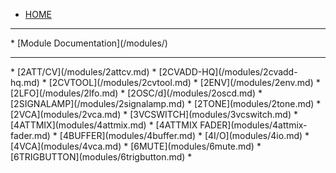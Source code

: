 <!-- docs/_sidebar.md -->
* [HOME](/)
<hr/>
* [Module Documentation](/modules/)
<hr/>
* [2ATT/CV](/modules/2attcv.md)
* [2CVADD-HQ](/modules/2cvadd-hq.md)
* [2CVTOOL](/modules/2cvtool.md)
* [2ENV](/modules/2env.md)
* [2LFO](/modules/2lfo.md)
* [2OSC/d](/modules/2oscd.md)
* [2SIGNALAMP](/modules/2signalamp.md)
* [2TONE](modules/2tone.md)
* [2VCA](modules/2vca.md)
* [3VCSWITCH](modules/3vcswitch.md)
* [4ATTMIX](modules/4attmix.md)
* [4ATTMIX FADER](modules/4attmix-fader.md)
* [4BUFFER](modules/4buffer.md)
* [4I/O](modules/4io.md)
* [4VCA](modules/4vca.md)
* [6MUTE](modules/6mute.md)
* [6TRIGBUTTON](modules/6trigbutton.md)
* 